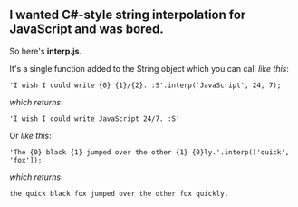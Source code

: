 ## I wanted C#-style string interpolation for JavaScript and was bored.

So here's **interp.js**.

It's a single function added to the String object which you can call *like this*:

`'I wish I could write {0} {1}/{2}. :S'.interp('JavaScript', 24, 7);`

*which returns*:

`'I wish I could write JavaScript 24/7. :S'`

Or *like this*:

`'The {0} black {1} jumped over the other {1} {0}ly.'.interp(['quick', 'fox']);`

*which returns*:

`the quick black fox jumped over the other fox quickly.`
